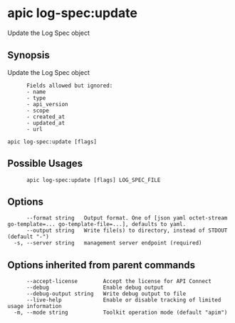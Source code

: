 # apic log-spec:update

Update the Log Spec object

## Synopsis

Update the Log Spec object
          
          Fields allowed but ignored:
          - name
          - type
          - api_version
          - scope
          - created_at
          - updated_at
          - url

```
apic log-spec:update [flags]
```

## Possible Usages

```
      apic log-spec:update [flags] LOG_SPEC_FILE
```

## Options

```
      --format string   Output format. One of [json yaml octet-stream go-template=... go-template-file=...], defaults to yaml.
      --output string   Write file(s) to directory, instead of STDOUT (default "-")
  -s, --server string   management server endpoint (required)
```

## Options inherited from parent commands

```
      --accept-license        Accept the license for API Connect
      --debug                 Enable debug output
      --debug-output string   Write debug output to file
      --live-help             Enable or disable tracking of limited usage information
  -m, --mode string           Toolkit operation mode (default "apim")
```
